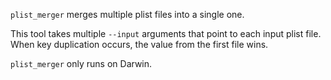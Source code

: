 `plist_merger` merges multiple plist files into a single one.

This tool takes multiple `--input` arguments that point to each input plist
file. When key duplication occurs, the value from the first file wins.

`plist_merger` only runs on Darwin.
